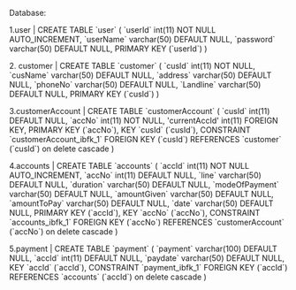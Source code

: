 Database:

<p>
1.user  | CREATE TABLE `user` (
  `userId` int(11) NOT NULL AUTO_INCREMENT,
  `userName` varchar(50) DEFAULT NULL,
  `password` varchar(50) DEFAULT NULL,
  PRIMARY KEY (`userId`)
) 
</p>
<p>
2. customer | CREATE TABLE `customer` (
  `cusId` int(11) NOT NULL,
  `cusName` varchar(50) DEFAULT NULL,
  `address` varchar(50) DEFAULT NULL,
  `phoneNo` varchar(50) DEFAULT NULL,
  `Landline` varchar(50) DEFAULT NULL,
  PRIMARY KEY (`cusId`)
) 
</p>
<p>
3.customerAccount | CREATE TABLE `customerAccount` (
  `cusId` int(11) DEFAULT NULL,
  `accNo` int(11) NOT NULL,
  'currentAccId' int(11) FOREIGN KEY,
  PRIMARY KEY (`accNo`),
  KEY `cusId` (`cusId`),
  CONSTRAINT `customerAccount_ibfk_1` FOREIGN KEY (`cusId`) REFERENCES `customer` (`cusId`) on delete cascade
)
</p>
<p>
4.accounts | CREATE TABLE `accounts` (
  `accId` int(11) NOT NULL AUTO_INCREMENT,
  `accNo` int(11) DEFAULT NULL,
  `line` varchar(50) DEFAULT NULL,
  `duration` varchar(50) DEFAULT NULL,
  `modeOfPayment` varchar(50) DEFAULT NULL,
  `amountGiven` varchar(50) DEFAULT NULL,
  `amountToPay` varchar(50) DEFAULT NULL,
  `date` varchar(50) DEFAULT NULL,
  PRIMARY KEY (`accId`),
  KEY `accNo` (`accNo`),
  CONSTRAINT `accounts_ibfk_1` FOREIGN KEY (`accNo`) REFERENCES `customerAccount` (`accNo`) on delete cascade
 )
</p>
<p>
5.payment | CREATE TABLE `payment` (
  `payment` varchar(100) DEFAULT NULL,
  `accId` int(11) DEFAULT NULL,
  `paydate` varchar(50) DEFAULT NULL,
  KEY `accId` (`accId`),
  CONSTRAINT `payment_ibfk_1` FOREIGN KEY (`accId`) REFERENCES `accounts` (`accId`) on delete cascade
)
</p>
